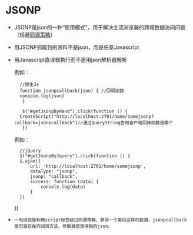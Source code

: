 # JSONP

- JSONP是json的一种“使用模式”，用于解决主流浏览器的跨域数据访问问题（规避[同源策略](../HTML/同源策略.md)）
- 用JSONP抓取到的资料不是json，而是任意Javascript
- 用Javascript直译器执行而不是用json解析器解析


   例如：
    
        //原生Js
        function jsonpcallback(json) { //回调函数
        console.log(json)
         }

         $("#getJsonpByHand").click(function () {
        CreateScript("http://localhost:2701/home/somejsonp?callback=jsonpcallback")//通过QueryString告知客户端回掉函数是哪个
         })
    
    
  例如：
   
        //jQuery
        $("#getJsonpByJquery").click(function () {
        $.ajax({
            url: 'http://localhost:2701/home/somejsonp',
            dataType: "jsonp",
            jsonp: "callback",
            success: function (data) {
                console.log(data)
            }
        })
    })
    
- `一句话就是利用script标签绕过同源策略，获得一个类似这样的数据，jsonpcallback是页面存在的回调方法，参数就是想得到的json。`